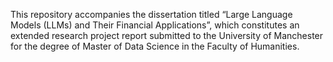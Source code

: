 This repository accompanies the dissertation titled “Large Language Models (LLMs) and Their Financial Applications”, which constitutes an extended research project report submitted to the University of Manchester for the degree of Master of Data Science in the Faculty of Humanities.
